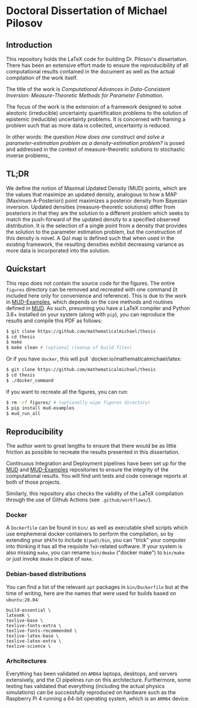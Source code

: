 # Doctoral Dissertation of Michael Pilosov


## Introduction
This repository holds the LaTeX code for building Dr. Pilosov's dissertation.
There has been an extensive effort made to ensure the reproducibility of all computational results contained in the document as well as the actual compilation of the work itself.

The title of the work is _Computational Advances in Data-Consistent Inversion: Measure-Theoretic Methods for Parameter Estimation_.

The focus of the work is the extension of a framework designed to solve aleotoric (irreducible) uncertainty quantification problems to the solution of epistemic (reducible) uncertainty problems.
It is concerned with framing a problem such that as more data is collected, uncertainty is reduced.

In other words: the question _How does one construct and solve a parameter-estimation problem as a density-estimation problem?_ is posed and addressed in the context of measure-theoretic solutions to stochastic inverse problems_

## TL;DR
We define the notion of Maximal Updated Density (MUD) points, which are the values that maximize an updated density, analogous to how a MAP (Maximum A-Posteriori) point maximizes a posterior density from Bayesian inversion.
Updated densities (measure-theoretic solutions) differ from posteriors in that they are the solution to a different problem which seeks to match the push-forward of the updated density to a specified observed distribution.
It is the selection of a single point from a density that provides the solution to the parameter estimation problem, but the construction of this density is novel.
A QoI map is defined such that when used in the existing framework, the resulting densities exhibit decreasing variance as more data is incorporated into the solution.


## Quickstart
This repo does not contain the source code for the figures. The entire `figures` directory can be removed and recreated with one command (it included here only for convenience and reference).
This is due to the work in [MUD-Examples](https://github.com/mathematicalmichael/mud-examples.git), which depends on the core methods and routines defined in [MUD](https://github.com/mathematicalmichael/mud.git).
As such, presuming you have a LaTeX compiler and Python 3.6+ installed on your system (along with `pip`), you can reproduce the results and compile this PDF as follows:

```sh
$ git clone https://github.com/mathematicalmichael/thesis
$ cd thesis
$ make
$ make clean # (optional cleanup of build files)
```

Or if you have `docker`, this will pull `docker.io/mathematicalmichael/latex:

```sh
$ git clone https://github.com/mathematicalmichael/thesis
$ cd thesis
$ ./docker_command
```

If you want to recreate all the figures, you can run:

```sh
$ rm -rf figures/ # (optionally wipe figures directory)
$ pip install mud-examples
$ mud_run_all
```

## Reproducibility
The author went to great lengths to ensure that there would be as little friction as possible to recreate the results presented in this dissertation.

Continuous Integration and Deployment pipelines have been set up for the [MUD](https://github.com/mathematicalmichael/mud.git) and [MUD-Examples](https://github.com/mathematicalmichael/mud-examples.git) repositories to ensure the integrity of the computational results.
You will find unit tests and code coverage reports at both of those projects.

Similarly, this repository also checks the validity of the LaTeX compilation through the use of Github Actions (see `.github/workflows/`).

### Docker
A `Dockerfile` can be found in `bin/` as well as executable shell scripts which use emphemeral docker containers to perform the compilation, so by extending your `$PATH` to include `$(pwd)/bin`, you can "trick" your computer into thinking it has all the requisite `TeX`-related software.
If your system is also missing `make`, you can rename `bin/dmake` ("docker make") to `bin/make` or just invoke `dmake` in place of `make`.


### Debian-based distributions
You can find a list of the relevant `apt` packages in `bin/Dockerfile` but at the time of writing, here are the names that were used for builds based on `ubuntu:20.04`:

```
build-essential \
latexmk \
texlive-base \
texlive-fonts-extra \ 
texlive-fonts-recommended \
texlive-latex-base \
texlive-latex-extra \
texlive-science \
```


### Arhcitectures
Everything has been validated on `AMD64` laptops, desktops, and servers extensively, and the CI pipelines run on this architecture.
Furthermore, some testing has validated that everything (including the actual physics simulations) can be successfully reproduced on hardware such as the Raspberry Pi 4 running a 64-bit operating system, which is an `ARM64` device.
